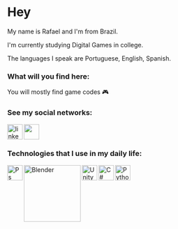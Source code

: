 <h1 align="left" >Hey </h1>

My name is Rafael and I'm from Brazil.

I'm currently studying Digital Games in college.

The languages I speak are Portuguese, English, Spanish. 


<h3 align="left"> What will you find here: </h3>

You will mostly find game codes 🎮

<h3 align="left"> See my social networks: </h3>
<a href="https://www.linkedin.com/in/rafaelcolpani/">
<img align="left" alt="linkedin" width="35px" src="https://cdn.jsdelivr.net/gh/devicons/devicon/icons/linkedin/linkedin-original.svg" />
</a>
<a href="https://rf_rafael.artstation.com/">
<img align="center" alt"ArtStation" width="35px" src="https://cdn4.iconfinder.com/data/icons/logos-and-brands/512/27_Artstation_logo_logos-512.png">
</a>

<h3 align="left"> Technologies that I use in my daily life: </h3>
<img align="left" alt="Ps" width="35px" src="https://cdn.jsdelivr.net/gh/devicons/devicon/icons/photoshop/photoshop-line.svg"/> 
<img align="left" alt="Blender" width="130px" src="https://www.blender.org/wp-content/uploads/2020/07/blender_logo_no_socket_black.png?x21744"/> 
<img align="left" alt="Unity" width="35px" src="https://cdn.jsdelivr.net/gh/devicons/devicon/icons/unity/unity-original.svg"/> 
<img align="left" alt="C#" width="35px" src="https://cdn.jsdelivr.net/gh/devicons/devicon/icons/csharp/csharp-original.svg" />
<img align="center" alt="Python" width="35px" src="https://cdn.jsdelivr.net/gh/devicons/devicon/icons/python/python-original.svg"/> 
